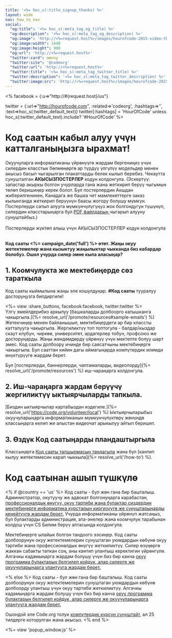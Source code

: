 ```yaml
---
title: '<%= hoc_s(:title_signup_thanks) %>'
layout: wide
nav: how_to_nav
social:
  "og:title": '<%= hoc_s(:meta_tag_og_title) %>'
  "og:description": '<%= hoc_s(:meta_tag_og_description) %>'
  "og:image": 'http://<%=request.host%>/images/hourofcode-2015-video-thumbnail.png'
  "og:image:width": 1440
  "og:image:height": 900
  "og:url": 'http://<%=request.host%>'
  "twitter:card": оюнчу
  "twitter:site": '@codeorg'
  "twitter:url": 'http://<%=request.host%>'
  "twitter:title": '<%= hoc_s(:meta_tag_twitter_title) %>'
  "twitter:description": '<%= hoc_s(:meta_tag_twitter_description) %>'
  "twitter:image:src": 'http://<%=request.host%>/images/hourofcode-2015-video-thumbnail.png'
---
```

<% facebook = {:u=>"http://#{request.host}/us"}

twitter = {:url=>"http://hourofcode.com", :related=>'codeorg', :hashtags=>'', :text=>hoc_s(:twitter_default_text)} twitter[:hashtags] = 'HourOfCode' unless hoc_s(:twitter_default_text).include? '#HourOfCode' %>

# Код саатын кабыл алуу үчүн катталганыңызга ырахмат!

Окуучуларга информатиканы үйрөнүүгө жардам бергениңиз үчүн силердин класстык бөлмөңөргө ар түрдүү үлгүлүү модельдер менен акысыз басып чыгарылган плакаттарды белек кылып беребиз. Чекаутта сунушталган **АКЫСЫЗПОСТЕРЛЕР** кодун колдонгула. (Эскертүү: запастар акыркы болгон учурларда гана жана жеткирип берүү чыгымын төлөп беришиңер керек болот. Бул постерлердин Акшдан жиберилгенинен, Канадага же башка чет мамлекеттерге заказ кылынганда жеткирип берүүнүн баасы жогору болушу мүмкүн. Постерлерди сатып алууга мүмкүнчүлүгүңүз жок болгондугун түшүнүп, силердин класстарыңарга бул [PDF файлдарын ](https://code.org/inspire) чыгарып алууну сунуштайбыз.)  
<br /> Постерлерди жүктөп алыш үчүн</button> АКЫСЫЗПОСТЕРЛЕР кодун колдонгула</p> 

<br /> **Код сааты <%= campaign_date('full') %> өтөт. Жаңы окуу жетектемелер жана кызыктуу жаңылыктар чыкканда биз кабардар болобуз. Ошол учурда силер эмне кыла аласыңар?**

## 1. Коомчулукта же мектебиңерде сөз тараткыла

Код сааты кыймылына жаңы эле кошулдуңар. **#Код сааты** тууралуу досторуңузга билдиргиле!

<%= view :share_buttons, facebook:facebook, twitter:twitter %> <br /> Үлгү эмейлдерибиз аркылуу [башкаларды долбоорго катышканга чакыргыла.](%= resolve_url('/promote/resources#sample-emails') %) Жетекчиңер менен байланышып, мектебиңердеги ар бир классты катталууга чакыргыла. Жергиликтүү топ топтогула - балдар/кыздар скаут клубун, чиркөө, университет, ардагерлер тобун, профсоюз же досторуңарды. Жаңы жөндөмдөрдү үйрөнүү үчүн мектепте болуу шарт эмес. Код сааты долбоору ичинде бир саясатчыны мектебиңерге чакыргыла. Бул сааттан кийин дагы аймагыңарда компүтердик илимди өнүктүрүүгө жардам берет.

Бул [постерлерди, баннерлерди, чаптамаларды, видеолорду](%= resolve_url('/promote/resources') %) иш-чараңарга колдонгула.

## 2. Иш-чараңарга жардам берүүчү жергиликтүү ыктыярчыларды тапкыла.

[Биздин ыктыярчылар картабыздан издегиле.](%= resolve_url('https://code.org/volunteer/local') %) Ыктыярчыларыбыз окуучуларыңарга информатиканын мүмкүнчүлүктөрү жөнүндө классыңарга келип же алыстан видеочат арыкылуу айтып беришет.

## 3. Өздүк Код саатыңарды пландаштыргыла

Классыңарга [Код сааты тапшырмасын тандагыла](https://hourofcode.com/learn) жана бул [кантип кылуу жетектемесин карап чыккыла](%= resolve_url('/how-to') %).

# Код саатынан ашып түшкүлө

<% if @country == 'us' %> Код сааты - бул жөн гана бир башталыш. Администратор, окутуучу же адвокат болгонуңарга карабастан, [ профессионалдык өнүгүү, окуу тартиби жана булактар сиздердин мектебиңерге информатика курстарын киргизүүгө же сунуштарыңарды кеңейтүүгө жардам берет.](https://code.org/yourschool) Учурда информатиканы үйрөнүп жатсаңыз, бул булактарды администрация, ата-энелер жана коомчулук тарабынан колдош үчүн CS Билим берүү аптасында колдонгула.</p> 

Мектебиңерге ылайык болгон тандоого ээсиңер. Код сааты долбоорунун окуу жетектемелерин сунуштаган уюмдардын көбүнө окуу тартиби жана профессионалдык өнүгүү жеткиликтүү. Силер өзүңөргө жаккан сабакты тапкан соң, аны кантип улантыш керектигин үйрөнгүлө. Алгачкы кадамыңарга жардам болушу үчүн биз бир канча [окуу программа булактарын белгилеп койдук, алар силерге же окуучуларыңарга улантууга жардам берет.](https://hourofcode.com/beyond)

<% else %> Код сааты - бул жөн гана бир башталыш. Код сааты долбоорунун окуу жетектемелерин сунуштаган уюмдардын көбүнө долбоорду улантыш үчүн окуу тартиби жеткиликтүү. Алгачкы кадамыңарга жардам болушу үчүн биз бир канча [окуу программа булактарын белгилеп койдук, алар силерге же окуучуларыңарга улантууга жардам берет.](https://hourofcode.com/beyond)

Ошондой эле Code.org толук [компүтердик курсун сунуштайт,](https://code.org/educate/curriculum/cs-fundamentals-international) ал 25 тилдерге которулган жана акысыз. <% end %>

<%= view 'popup_window.js' %>